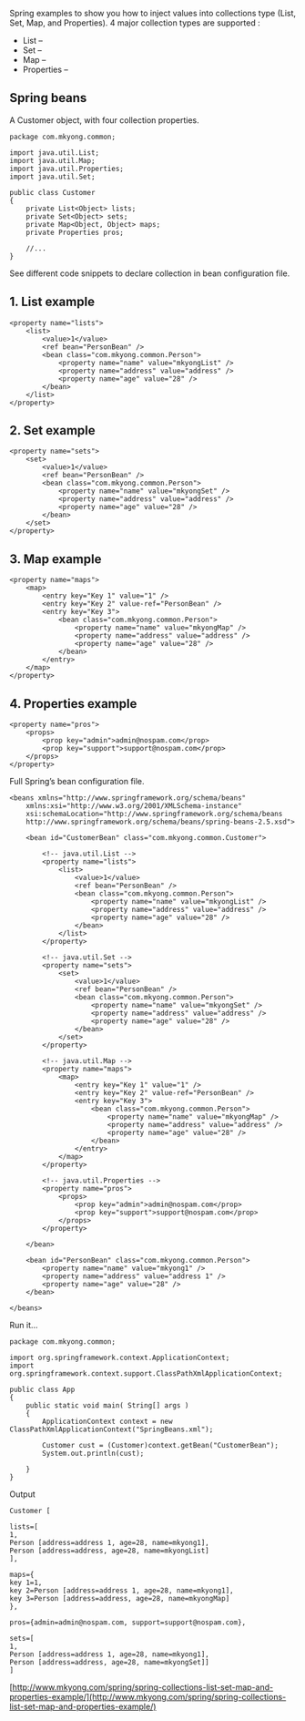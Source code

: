 Spring examples to show you how to inject values into collections type (List, Set, Map, and Properties). 4 major collection types are supported :

*   List – <list/>
*   Set – <set/>
*   Map – <map/>
*   Properties – <props/>

## Spring beans

A Customer object, with four collection properties.

    package com.mkyong.common;

    import java.util.List;
    import java.util.Map;
    import java.util.Properties;
    import java.util.Set;

    public class Customer
    {
    	private List<Object> lists;
    	private Set<Object> sets;
    	private Map<Object, Object> maps;
    	private Properties pros;

    	//...
    }

See different code snippets to declare collection in bean configuration file.

## 1\. List example

    <property name="lists">
    	<list>
    		<value>1</value>
    		<ref bean="PersonBean" />
    		<bean class="com.mkyong.common.Person">
    			<property name="name" value="mkyongList" />
    			<property name="address" value="address" />
    			<property name="age" value="28" />
    		</bean>
    	</list>
    </property>

## 2\. Set example

    <property name="sets">
    	<set>
    		<value>1</value>
    		<ref bean="PersonBean" />
    		<bean class="com.mkyong.common.Person">
    			<property name="name" value="mkyongSet" />
    			<property name="address" value="address" />
    			<property name="age" value="28" />
    		</bean>
    	</set>
    </property>

## 3\. Map example

    <property name="maps">
    	<map>
    		<entry key="Key 1" value="1" />
    		<entry key="Key 2" value-ref="PersonBean" />
    		<entry key="Key 3">
    			<bean class="com.mkyong.common.Person">
    				<property name="name" value="mkyongMap" />
    				<property name="address" value="address" />
    				<property name="age" value="28" />
    			</bean>
    		</entry>
    	</map>
    </property>

## 4\. Properties example

    <property name="pros">
    	<props>
    		<prop key="admin">admin@nospam.com</prop>
    		<prop key="support">support@nospam.com</prop>
    	</props>
    </property>

Full Spring’s bean configuration file.

    <beans xmlns="http://www.springframework.org/schema/beans"
    	xmlns:xsi="http://www.w3.org/2001/XMLSchema-instance"
    	xsi:schemaLocation="http://www.springframework.org/schema/beans
    	http://www.springframework.org/schema/beans/spring-beans-2.5.xsd">

    	<bean id="CustomerBean" class="com.mkyong.common.Customer">

    		<!-- java.util.List -->
    		<property name="lists">
    			<list>
    				<value>1</value>
    				<ref bean="PersonBean" />
    				<bean class="com.mkyong.common.Person">
    					<property name="name" value="mkyongList" />
    					<property name="address" value="address" />
    					<property name="age" value="28" />
    				</bean>
    			</list>
    		</property>

    		<!-- java.util.Set -->
    		<property name="sets">
    			<set>
    				<value>1</value>
    				<ref bean="PersonBean" />
    				<bean class="com.mkyong.common.Person">
    					<property name="name" value="mkyongSet" />
    					<property name="address" value="address" />
    					<property name="age" value="28" />
    				</bean>
    			</set>
    		</property>

    		<!-- java.util.Map -->
    		<property name="maps">
    			<map>
    				<entry key="Key 1" value="1" />
    				<entry key="Key 2" value-ref="PersonBean" />
    				<entry key="Key 3">
    					<bean class="com.mkyong.common.Person">
    						<property name="name" value="mkyongMap" />
    						<property name="address" value="address" />
    						<property name="age" value="28" />
    					</bean>
    				</entry>
    			</map>
    		</property>

    		<!-- java.util.Properties -->
    		<property name="pros">
    			<props>
    				<prop key="admin">admin@nospam.com</prop>
    				<prop key="support">support@nospam.com</prop>
    			</props>
    		</property>

    	</bean>

    	<bean id="PersonBean" class="com.mkyong.common.Person">
    		<property name="name" value="mkyong1" />
    		<property name="address" value="address 1" />
    		<property name="age" value="28" />
    	</bean>

    </beans>

Run it…

    package com.mkyong.common;

    import org.springframework.context.ApplicationContext;
    import org.springframework.context.support.ClassPathXmlApplicationContext;

    public class App
    {
        public static void main( String[] args )
        {
        	ApplicationContext context = new ClassPathXmlApplicationContext("SpringBeans.xml");

        	Customer cust = (Customer)context.getBean("CustomerBean");
        	System.out.println(cust);

        }
    }

Output

    Customer [

    lists=[
    1,
    Person [address=address 1, age=28, name=mkyong1],
    Person [address=address, age=28, name=mkyongList]
    ],

    maps={
    key 1=1,
    key 2=Person [address=address 1, age=28, name=mkyong1],
    key 3=Person [address=address, age=28, name=mkyongMap]
    },

    pros={admin=admin@nospam.com, support=support@nospam.com},

    sets=[
    1,
    Person [address=address 1, age=28, name=mkyong1],
    Person [address=address, age=28, name=mkyongSet]]
    ]

[http://www.mkyong.com/spring/spring-collections-list-set-map-and-properties-example/](http://www.mkyong.com/spring/spring-collections-list-set-map-and-properties-example/)

